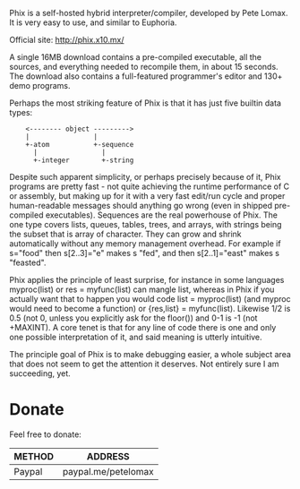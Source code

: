 Phix is a self-hosted hybrid interpreter/compiler, developed by Pete Lomax. It is very easy to use, and similar to Euphoria.

Official site: http://phix.x10.mx/

A single 16MB download contains a pre-compiled executable, all the sources, and everything needed to recompile them, in about 15 seconds. 
The download also contains a full-featured programmer's editor and 130+ demo programs.

Perhaps the most striking feature of Phix is that it has just five builtin data types:

        <-------- object --------->
        |                |
        +-atom           +-sequence
          |                |
          +-integer        +-string

Despite such apparent simplicity, or perhaps precisely because of it, Phix programs are pretty fast - not quite achieving 
the runtime performance of C or assembly, but making up for it with a very fast edit/run cycle and proper human-readable 
messages should anything go wrong (even in shipped pre-compiled executables). Sequences are the real powerhouse of Phix. 
The one type covers lists, queues, tables, trees, and arrays, with strings being the subset that is array of character. 
They can grow and shrink automatically without any memory management overhead. 
For example if s="food" then s[2..3]="e" makes s "fed", and then s[2..1]="east" makes s "feasted".

Phix applies the principle of least surprise, for instance in some languages myproc(list) or res = myfunc(list) can mangle list, 
whereas in Phix if you actually want that to happen you would code list = myproc(list) (and myproc would need to become a function) 
or {res,list} = myfunc(list). 
Likewise 1/2 is 0.5 (not 0, unless you explicitly ask for the floor()) and 0-1 is -1 (not +MAXINT). 
A core tenet is that for any line of code there is one and only one possible interpretation of it, and said meaning is utterly intuitive.

The principle goal of Phix is to make debugging easier, a whole subject area that does not seem to get the attention it deserves. 
Not entirely sure I am succeeding, yet.

# Donate
Feel free to donate:

| METHOD        | ADDRESS                                       |
|--------       |--------------------------------------------   |
| Paypal        | paypal.me/petelomax                           |
<!--
<delete>| Bitcoin       | 1MqYnKBhvtCnknSi8GK3bnX3n5Yo4WWeDd            |</delete>
-->

